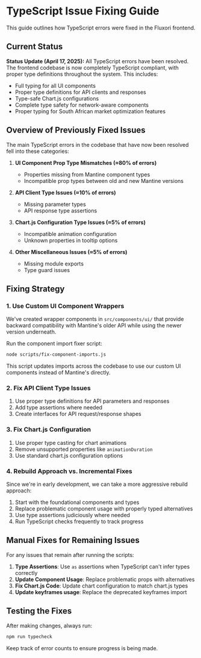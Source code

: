 # TypeScript Issue Fixing Guide

This guide outlines how TypeScript errors were fixed in the Fluxori frontend.

## Current Status

**Status Update (April 17, 2025):** All TypeScript errors have been resolved. The frontend codebase is now completely TypeScript compliant, with proper type definitions throughout the system. This includes:

- Full typing for all UI components
- Proper type definitions for API clients and responses
- Type-safe Chart.js configurations
- Complete type safety for network-aware components
- Proper typing for South African market optimization features

## Overview of Previously Fixed Issues

The main TypeScript errors in the codebase that have now been resolved fell into these categories:

1. **UI Component Prop Type Mismatches (≈80% of errors)**

   - Properties missing from Mantine component types
   - Incompatible prop types between old and new Mantine versions

2. **API Client Type Issues (≈10% of errors)**

   - Missing parameter types
   - API response type assertions

3. **Chart.js Configuration Type Issues (≈5% of errors)**

   - Incompatible animation configuration
   - Unknown properties in tooltip options

4. **Other Miscellaneous Issues (≈5% of errors)**
   - Missing module exports
   - Type guard issues

## Fixing Strategy

### 1. Use Custom UI Component Wrappers

We've created wrapper components in `src/components/ui/` that provide backward compatibility with Mantine's older API while using the newer version underneath.

Run the component import fixer script:

```bash
node scripts/fix-component-imports.js
```

This script updates imports across the codebase to use our custom UI components instead of Mantine's directly.

### 2. Fix API Client Type Issues

1. Use proper type definitions for API parameters and responses
2. Add type assertions where needed
3. Create interfaces for API request/response shapes

### 3. Fix Chart.js Configuration

1. Use proper type casting for chart animations
2. Remove unsupported properties like `animationDuration`
3. Use standard chart.js configuration options

### 4. Rebuild Approach vs. Incremental Fixes

Since we're in early development, we can take a more aggressive rebuild approach:

1. Start with the foundational components and types
2. Replace problematic component usage with properly typed alternatives
3. Use type assertions judiciously where needed
4. Run TypeScript checks frequently to track progress

## Manual Fixes for Remaining Issues

For any issues that remain after running the scripts:

1. **Type Assertions**: Use `as` assertions when TypeScript can't infer types correctly
2. **Update Component Usage**: Replace problematic props with alternatives
3. **Fix Chart.js Code**: Update chart configuration to match chart.js types
4. **Update keyframes usage**: Replace the deprecated keyframes import

## Testing the Fixes

After making changes, always run:

```bash
npm run typecheck
```

Keep track of error counts to ensure progress is being made.

